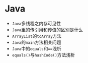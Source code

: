 # Java
* `Java`多线程之内存可见性
* `Java`里的传引用和传值的区别是什么
* `ArrayList`的`toArray`方法
* `Java`的`main`方法相关问题
* `Java`中的`equals`和`==`浅析
* `equals()`与`hashCode()`方法浅析

